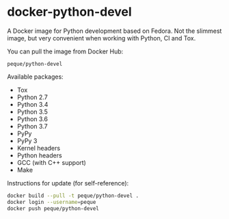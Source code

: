 docker-python-devel
===================

A Docker image for Python development based on Fedora. Not the slimmest image,
but very convenient when working with Python, CI and Tox.

You can pull the image from Docker Hub:

```
peque/python-devel
```

Available packages:

- Tox
- Python 2.7
- Python 3.4
- Python 3.5
- Python 3.6
- Python 3.7
- PyPy
- PyPy 3
- Kernel headers
- Python headers
- GCC (with C++ support)
- Make

Instructions for update (for self-reference):

```bash
docker build --pull -t peque/python-devel .
docker login --username=peque
docker push peque/python-devel
```
